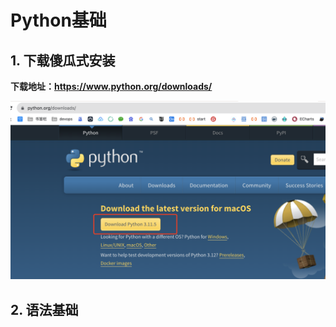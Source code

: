 # Python基础



## 1. 下载傻瓜式安装

**下载地址：https://www.python.org/downloads/**

![image-20230906213913697](images/image-20230906213913697.png)



## 2. 语法基础
































































































































